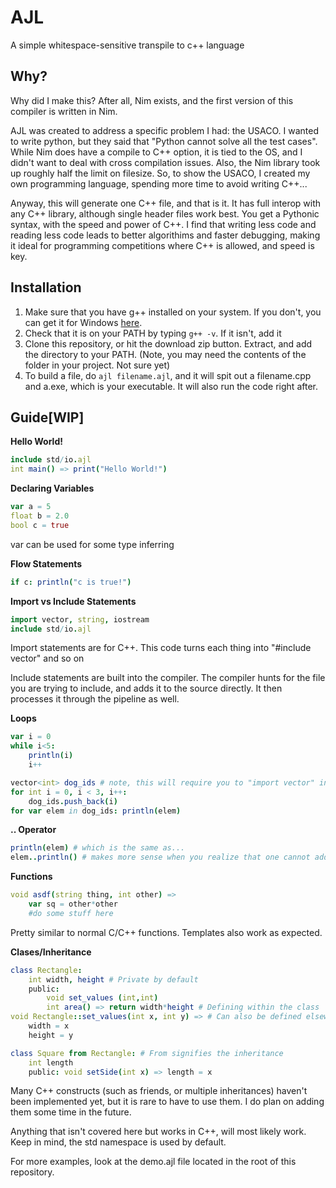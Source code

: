 # AJL

A simple whitespace-sensitive transpile to c++ language
## Why?
Why did I make this? After all, Nim exists, and the first version of this compiler is written in Nim. 

AJL was created to address a specific problem I had: the USACO. I wanted to write python, but they said that "Python cannot solve all the test cases".
While Nim does have a compile to C++ option, it is tied to the OS, and I didn't want to deal with cross compilation issues. Also, the Nim library took up roughly half the 
limit on filesize.
So, to show the USACO, I created my own programming language, spending more time to avoid writing C++...

Anyway, this will generate one C++ file, and that is it. It has full interop with any C++ library, although single header files work best. You get a Pythonic syntax, with the speed and 
power of C++. I find that writing less code and reading less code leads to better algorithims and faster debugging, making it ideal for programming competitions where 
C++ is allowed, and speed is key.

## Installation
1. Make sure that you have g++ installed on your system. If you don't, you can get it for Windows [here](http://www1.cmc.edu/pages/faculty/alee/g++/g++.html).
2. Check that it is on your PATH by typing `g++ -v`. If it isn't, add it
3. Clone this repository, or hit the download zip button. Extract, and add the directory to your PATH. (Note, you may need the contents of the folder in your project. Not sure yet)
4. To build a file, do `ajl filename.ajl`, and it will spit out a filename.cpp and a.exe, which is your executable. It will also run the code right after.

## Guide[WIP]
**Hello World!**
```Nim
include std/io.ajl
int main() => print("Hello World!")
```

**Declaring Variables**
```Nim
var a = 5
float b = 2.0
bool c = true
```
var can be used for some type inferring

**Flow Statements**
```Nim
if c: println("c is true!")
```

**Import vs Include Statements**
```Nim
import vector, string, iostream
include std/io.ajl
```
Import statements are for C++. This code turns each thing into "#include vector" and so on

Include statements are built into the compiler. The compiler hunts for the file you are trying to include, and adds it to the source directly. It then processes it through the
pipeline as well.

**Loops**
```Nim
var i = 0
while i<5:
	println(i)
	i++

vector<int> dog_ids # note, this will require you to "import vector" in your file
for int i = 0, i < 3, i++: 
	dog_ids.push_back(i)
for var elem in dog_ids: println(elem)
```

**.. Operator**
```Nim
println(elem) # which is the same as...
elem..println() # makes more sense when you realize that one cannot add methods to STL code in C++
```

**Functions**
```Nim
void asdf(string thing, int other) =>
	var sq = other*other
	#do some stuff here
```
Pretty similar to normal C/C++ functions. Templates also work as expected.

**Clases/Inheritance**
```Nim
class Rectangle:
	int width, height # Private by default
	public:
		void set_values (int,int)
		int area() => return width*height # Defining within the class
void Rectangle::set_values(int x, int y) => # Can also be defined elsewhere
	width = x
	height = y

class Square from Rectangle: # From signifies the inheritance
	int length
	public: void setSide(int x) => length = x
```
Many C++ constructs (such as friends, or multiple inheritances) haven't been implemented yet, but it is rare to have to use them.
I do plan on adding them some time in the future.

Anything that isn't covered here but works in C++, will most likely work. Keep in mind, the std namespace is used by default.

For more examples, look at the demo.ajl file located in the root of this repository.